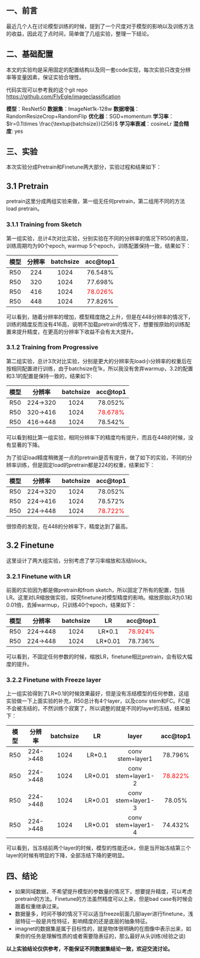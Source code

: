 ## 一、前言
最近几个人在讨论模型训练的时候，提到了一个尺度对于模型的影响以及训练方法的收益，因此花了点时间，简单做了几组实验，整理一下结论。

## 二、基础配置
本文的实验均是采用固定的配置结构以及同一套code实现，每次实验只改变分辨率等变量因素，保证实验合理性。

代码实现可以参考我的这个git repo
https://github.com/FlyEgle/imageclassification

**模型**：ResNet50
**数据集**：ImageNet1k-128w
**数据增强**：RandomResizeCrop+RandomFlip
**优化器**：SGD+momentum
**学习率**：$lr=0.1\times \frac{\textup{batchsize}}{256}$
**学习率衰减**：cosineLr
**混合精度**: yes

## 三、实验

本次实验分成Pretrain和Finetune两大部分，实验过程和结果如下：
## 3.1 Pretrain
pretrain这里分成两组实验来做，第一组无任何pretrain，第二组用不同的方法load pretrain。
### 3.1.1 Training from Sketch
第一组实验，总计4次对比实验，分别实验在不同的分辨率的情况下R50的表现，训练周期均为90个epoch, warmup 5个epoch，训练配置保持一致，结果如下：

|模型|分辨率|batchsize|acc@top1|
|:---:|:---:|:---:|:---:|
|R50|224|1024|76.548%|
|R50|320|1024|77.698%|
|R50|416|1024|<font color=Red>78.026%</font>|
|R50|448|1024|77.826%|

可以看到，随着分辨率的增加，模型精度随之上升，但是在448分辨率的情况下，训练的精度反而没有416高，说明不加载pretrain的情况下，想要按原始的训练配置来提升精度，在更高的分辨率下收益不会有太大提升。

### 3.1.2 Training from Progressive

第二组实验，总计3次对比实验，分别是更大的分辨率先load小分辨率的权重后在按相同配置进行训练，由于batchsize在1k，所以我没有舍弃warmup，3.2的配置和3.1的配置是保持一致的，结果如下:

|模型|分辨率|batchsize|acc@top1|
|:---:|:---:|:---:|:---:|
|R50|224->320|1024|78.052%|
|R50|320->416|1024|<font color=Red>78.678%</font>|
|R50|416->448|1024|78.542%|

可以看到相比第一组实验，相同分辨率下的精度均有提升，而且在448的时候，没有显著的下降。

为了验证load精度稍微差一点的pretrain是否有提升，做了如下的实验，不同的分辨率训练，但是固定load的pretrain都是224的权重，结果如下：

|模型|分辨率|batchsize|acc@top1|
|:---:|:---:|:---:|:---:|
|R50|224->320|1024|78.052%|
|R50|224->416|1024|78.572%|
|R50|224->448|1024|<font color=Red>78.722%</font>|

很惊奇的发现，在448的分辨率下，精度达到了最高。

## 3.2 Finetune

这里设计了两大组实验，分别考虑了学习率缩放和冻结block。

### 3.2.1 Finetune with LR

前面的实验因为都是做pretrain和from sketch，所以固定了所有的配置，包括LR。这里对LR缩放做实验，探究finetune对模型精度的影响。缩放原始LR为0.1和0.01倍，去掉warmup，只训练40个epoch，结果如下：

|模型|分辨率|batchsize|LR|acc@top1|
|:---:|:---:|:---:|:---:|:---:|
|R50|224->448|1024|LR*0.1|<font color=Red>78.924%</font>|
|R50|224->448|1024|LR*0.01|78.736%|

可以看到，不固定任何参数的时候，缩放LR，finetune相比pretrain，会有较大幅度的提升。

### 3.2.2 Finetune with Freeze layer

上一组实验得到了LR*0.1的时候效果最好，但是没有冻结模型的任何参数，这组实验做一下上面实验的补充，R50总计有4个layer，以及conv stem和FC。FC是不会被冻结的，不然训练个寂寞了，所以调整的就是不同的layer的冻结，结果如下：

|模型|分辨率|batchsize|LR|layer|acc@top1|
|:---:|:---:|:---:|:---:|:---:|:---:|
|R50|224->448|1024|LR*0.1|conv stem+layer1|78.796%|
|R50|224->448|1024|LR*0.01|conv stem+layer1-2|<font color=red>78.822%</font>|
|R50|224->448|1024|LR*0.01|conv stem+layer1-3|78.05%|
|R50|224->448|1024|LR*0.01|conv stem+layer1-4|74.432%|

可以看到，当冻结前两个layer的时候，模型的性能还ok，但是当开始冻结第三个layer的时候有明显的下降，全部冻结下降的更明显。

## 四、结论

- 如果同域数据，不希望提升模型的参数量的情况下，想要提升精度，可以考虑pretrain的方法。Finetune的方法虽然精度可以上来，但是bad case有时候会跟着权重继承过来。
- 数据量多，时间不够的情况下可以适当freeze前面几层layer进行finetune，浅层特征一般是共性特征，影响精度的还是底层的抽象特征。
- imagnet的数据集是属于目标性的，就是物体很明确的在图像中表示出来，如果你的任务是理解性质的或者需要隐表征的，那么最好从头训练(经验之谈)

**以上实验结论仅供参考，不能保证不同数据集结论一致，欢迎交流讨论。**

